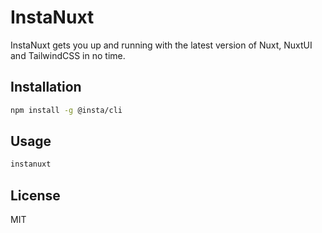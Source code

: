 # InstaNuxt

InstaNuxt gets you up and running with the latest version of Nuxt, NuxtUI and TailwindCSS in no time.

## Installation

```bash
npm install -g @insta/cli
```

## Usage

```bash
instanuxt
```

## License

MIT
